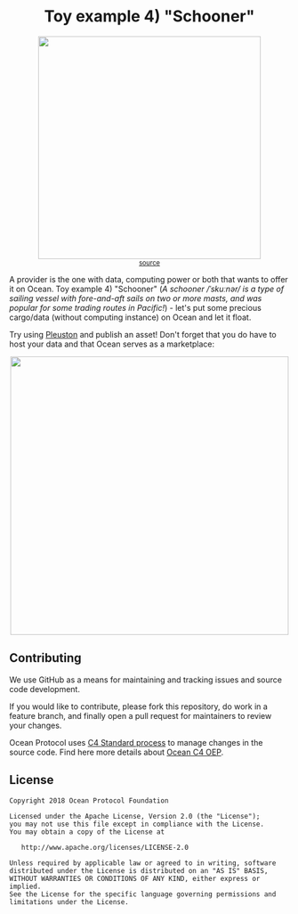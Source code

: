 <h1 align='center'> Toy example 4) "Schooner"</h1>

<p align="center">
  <img width="400" src="https://media.giphy.com/media/OrC5MwywLCJoY/giphy.gif" /><br />
   <sup><a href="https://imgur.com/gallery/Rc7ERt6">source</a></sup>
</p>

A provider is the one with data, computing power or both that wants to offer it on Ocean. 
Toy example 4) "Schooner" (_A schooner /ˈskuːnər/ is a type of sailing vessel with fore-and-aft sails on two or more masts, and was popular for some trading routes in Pacific!_) - let's put some precious cargo/data (without computing instance) on Ocean and let it float.

Try using [Pleuston](https://github.com/oceanprotocol/pleuston) and publish an asset! Don't forget that you do have to host your data and that Ocean serves as a marketplace:
<p align="center">
  <img width="500" src="https://github.com/oceanprotocol/nautilina/blob/master/imgs/publish_assets.png" />
</p>
 

## Contributing

We use GitHub as a means for maintaining and tracking issues and source code development.

If you would like to contribute, please fork this repository, do work in a feature branch, and finally open a pull request for maintainers to review your changes.

Ocean Protocol uses [C4 Standard process](https://github.com/unprotocols/rfc/blob/master/1/README.md) to manage changes in the source code.  Find here more details about [Ocean C4 OEP](https://github.com/oceanprotocol/OEPs/tree/master/1).

## License

```
Copyright 2018 Ocean Protocol Foundation

Licensed under the Apache License, Version 2.0 (the "License");
you may not use this file except in compliance with the License.
You may obtain a copy of the License at

   http://www.apache.org/licenses/LICENSE-2.0

Unless required by applicable law or agreed to in writing, software
distributed under the License is distributed on an "AS IS" BASIS,
WITHOUT WARRANTIES OR CONDITIONS OF ANY KIND, either express or implied.
See the License for the specific language governing permissions and
limitations under the License.
```


